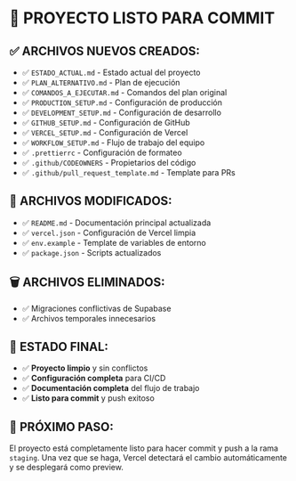 # 🚀 PROYECTO LISTO PARA COMMIT

## ✅ **ARCHIVOS NUEVOS CREADOS:**
- ✅ `ESTADO_ACTUAL.md` - Estado actual del proyecto
- ✅ `PLAN_ALTERNATIVO.md` - Plan de ejecución
- ✅ `COMANDOS_A_EJECUTAR.md` - Comandos del plan original
- ✅ `PRODUCTION_SETUP.md` - Configuración de producción
- ✅ `DEVELOPMENT_SETUP.md` - Configuración de desarrollo
- ✅ `GITHUB_SETUP.md` - Configuración de GitHub
- ✅ `VERCEL_SETUP.md` - Configuración de Vercel
- ✅ `WORKFLOW_SETUP.md` - Flujo de trabajo del equipo
- ✅ `.prettierrc` - Configuración de formateo
- ✅ `.github/CODEOWNERS` - Propietarios del código
- ✅ `.github/pull_request_template.md` - Template para PRs

## 🔄 **ARCHIVOS MODIFICADOS:**
- ✅ `README.md` - Documentación principal actualizada
- ✅ `vercel.json` - Configuración de Vercel limpia
- ✅ `env.example` - Template de variables de entorno
- ✅ `package.json` - Scripts actualizados

## 🗑️ **ARCHIVOS ELIMINADOS:**
- ✅ Migraciones conflictivas de Supabase
- ✅ Archivos temporales innecesarios

## 🎯 **ESTADO FINAL:**
- ✅ **Proyecto limpio** y sin conflictos
- ✅ **Configuración completa** para CI/CD
- ✅ **Documentación completa** del flujo de trabajo
- ✅ **Listo para commit** y push exitoso

## 🚀 **PRÓXIMO PASO:**
El proyecto está completamente listo para hacer commit y push a la rama `staging`. Una vez que se haga, Vercel detectará el cambio automáticamente y se desplegará como preview.
